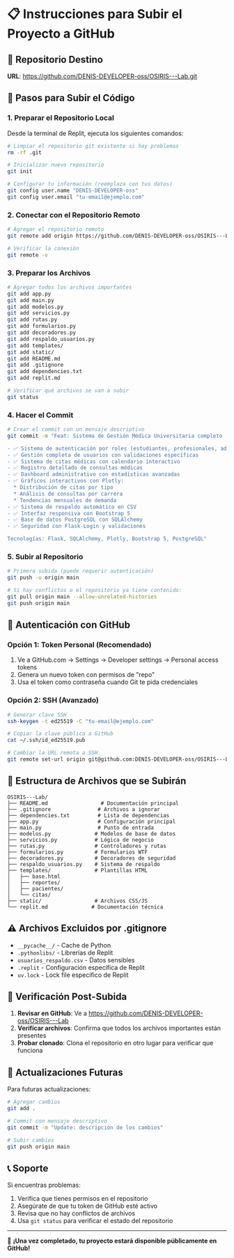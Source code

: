 # 📋 Instrucciones para Subir el Proyecto a GitHub

## 🎯 Repositorio Destino
**URL**: https://github.com/DENIS-DEVELOPER-oss/OSIRIS---Lab.git

## 📝 Pasos para Subir el Código

### 1. Preparar el Repositorio Local
Desde la terminal de Replit, ejecuta los siguientes comandos:

```bash
# Limpiar el repositorio git existente si hay problemas
rm -rf .git

# Inicializar nuevo repositorio
git init

# Configurar tu información (reemplaza con tus datos)
git config user.name "DENIS-DEVELOPER-oss"
git config user.email "tu-email@ejemplo.com"
```

### 2. Conectar con el Repositorio Remoto
```bash
# Agregar el repositorio remoto
git remote add origin https://github.com/DENIS-DEVELOPER-oss/OSIRIS---Lab.git

# Verificar la conexión
git remote -v
```

### 3. Preparar los Archivos
```bash
# Agregar todos los archivos importantes
git add app.py
git add main.py
git add modelos.py
git add servicios.py
git add rutas.py
git add formularios.py
git add decoradores.py
git add respaldo_usuarios.py
git add templates/
git add static/
git add README.md
git add .gitignore
git add dependencies.txt
git add replit.md

# Verificar qué archivos se van a subir
git status
```

### 4. Hacer el Commit
```bash
# Crear el commit con un mensaje descriptivo
git commit -m "Feat: Sistema de Gestión Médica Universitaria completo

- ✅ Sistema de autenticación por roles (estudiantes, profesionales, admins)
- ✅ Gestión completa de usuarios con validaciones específicas
- ✅ Sistema de citas médicas con calendario interactivo
- ✅ Registro detallado de consultas médicas
- ✅ Dashboard administrativo con estadísticas avanzadas
- ✅ Gráficos interactivos con Plotly:
  * Distribución de citas por tipo
  * Análisis de consultas por carrera
  * Tendencias mensuales de demanda
- ✅ Sistema de respaldo automático en CSV
- ✅ Interfaz responsiva con Bootstrap 5
- ✅ Base de datos PostgreSQL con SQLAlchemy
- ✅ Seguridad con Flask-Login y validaciones

Tecnologías: Flask, SQLAlchemy, Plotly, Bootstrap 5, PostgreSQL"
```

### 5. Subir al Repositorio
```bash
# Primera subida (puede requerir autenticación)
git push -u origin main

# Si hay conflictos o el repositorio ya tiene contenido:
git pull origin main --allow-unrelated-histories
git push origin main
```

## 🔐 Autenticación con GitHub

### Opción 1: Token Personal (Recomendado)
1. Ve a GitHub.com → Settings → Developer settings → Personal access tokens
2. Genera un nuevo token con permisos de "repo"
3. Usa el token como contraseña cuando Git te pida credenciales

### Opción 2: SSH (Avanzado)
```bash
# Generar clave SSH
ssh-keygen -t ed25519 -C "tu-email@ejemplo.com"

# Copiar la clave pública a GitHub
cat ~/.ssh/id_ed25519.pub

# Cambiar la URL remota a SSH
git remote set-url origin git@github.com:DENIS-DEVELOPER-oss/OSIRIS---Lab.git
```

## 📂 Estructura de Archivos que se Subirán

```
OSIRIS---Lab/
├── README.md                 # Documentación principal
├── .gitignore               # Archivos a ignorar
├── dependencies.txt         # Lista de dependencias
├── app.py                   # Configuración principal
├── main.py                  # Punto de entrada
├── modelos.py              # Modelos de base de datos
├── servicios.py            # Lógica de negocio
├── rutas.py                # Controladores y rutas
├── formularios.py          # Formularios WTF
├── decoradores.py          # Decoradores de seguridad
├── respaldo_usuarios.py    # Sistema de respaldo
├── templates/              # Plantillas HTML
│   ├── base.html
│   ├── reportes/
│   ├── pacientes/
│   └── citas/
├── static/                 # Archivos CSS/JS
└── replit.md              # Documentación técnica
```

## ⚠️ Archivos Excluidos por .gitignore
- `__pycache__/` - Cache de Python
- `.pythonlibs/` - Librerías de Replit
- `usuarios_respaldo.csv` - Datos sensibles
- `.replit` - Configuración específica de Replit
- `uv.lock` - Lock file específico de Replit

## 🚀 Verificación Post-Subida

1. **Revisar en GitHub**: Ve a https://github.com/DENIS-DEVELOPER-oss/OSIRIS---Lab
2. **Verificar archivos**: Confirma que todos los archivos importantes están presentes
3. **Probar clonado**: Clona el repositorio en otro lugar para verificar que funciona

## 🔄 Actualizaciones Futuras

Para futuras actualizaciones:
```bash
# Agregar cambios
git add .

# Commit con mensaje descriptivo
git commit -m "Update: descripción de los cambios"

# Subir cambios
git push origin main
```

## 📞 Soporte

Si encuentras problemas:
1. Verifica que tienes permisos en el repositorio
2. Asegúrate de que tu token de GitHub esté activo
3. Revisa que no hay conflictos de archivos
4. Usa `git status` para verificar el estado del repositorio

---

🎉 **¡Una vez completado, tu proyecto estará disponible públicamente en GitHub!**